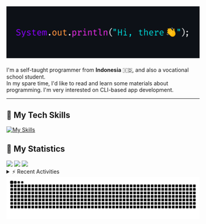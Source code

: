 <!-- Header Badges -->
<!--
[![Profile Views](https://komarev.com/ghpvc/?username=mitsuki31&color=blue&label=PROFILE+VIEWS)](https://github.com/mitsuki31)
[![Follow](https://img.shields.io/twitter/url?url=https%3A%2F%2Ftwitter.com%2Fryuumitsuki31)](https://twitter.com/ryuumitsuki31)
-->

<h2><img src="images/hi_there.png"/></h2>

I'm a self-taught programmer from **Indonesia** 🇮🇩, and also a vocational school student.  
In my spare time, I'd like to read and learn some materials about programming. I'm very interested on CLI-based app development.

---

## 👾 My Tech Skills

[![My Skills](https://skillicons.dev/icons?i=py,c,cpp,java,js,ts,css,sass,html,bash,arduino)](https://skillicons.dev)


## 🔭 My Statistics

<picture id="stats">
    <source 
            srcset="https://github-readme-stats.vercel.app/api?username=mitsuki31&show_icons=true&theme=tokyonight&include_all_commits=true&show_private=falsee&hide=stars"
            media="(prefers-color-scheme: dark)"
    />
    <source
            srcset="https://github-readme-stats.vercel.app/api?username=mitsuki31&show_icons=true&include_all_commits=true&show_private=false&hide=stars"
            media="(prefers-color-scheme: light), (prefers-color-scheme: no-preference)"
    />
    <img src="https://github-readme-stats.vercel.app/api?username=mitsuki31&show_icons=true&include_all_commits=true&show_private=false&hide=stars" />
</picture>

<picture id="top-langs">
    <source
            srcset="https://github-readme-stats.vercel.app/api/top-langs/?username=mitsuki31&layout=donut&theme=tokyonight&count_private=true&langs_count=10"
            media="(prefers-color-scheme: dark)"
    />
    <source
            srcset="https://github-readme-stats.vercel.app/api/top-langs/?username=mitsuki31&layout=donut&count_private=true&langs_count=10"
            media="(prefers-color-scheme: light), (prefers-color-scheme: no-preference)"
    />
    <img src="https://github-readme-stats.vercel.app/api/top-langs/?username=mitsuki31&layout=donut&langs_count=10&count_private=true" />
</picture>

<picture id="profile-summary">
    <source
            srcset="https://github-profile-summary-cards.vercel.app/api/cards/profile-details?username=mitsuki31&theme=tokyonight"
            media="(prefers-color-scheme: dark)"
    />
    <source
            srcset="https://github-profile-summary-cards.vercel.app/api/cards/profile-details?username=mitsuki31&theme=github"
            media="(prefers-color-scheme: light), (prefers-color-scheme: no-preference)"
    />
    <img src="https://github-profile-summary-cards.vercel.app/api/cards/profile-details?username=mitsuki31" />
</picture>

<br/>


<details>
<summary>⚡ Recent Activities</summary>

<!--START_SECTION:activity-->
1. 🎉 Merged PR [#18](https://github.com/mitsuki31/ytmp3-js/pull/18) in [mitsuki31/ytmp3-js](https://github.com/mitsuki31/ytmp3-js)
2. 🗣 Commented on [#19](https://github.com/mitsuki31/ytmp3-js/pull/19#issuecomment-2266646584) in [mitsuki31/ytmp3-js](https://github.com/mitsuki31/ytmp3-js)
3. 🗣 Commented on [#19](https://github.com/mitsuki31/ytmp3-js/pull/19#issuecomment-2266645610) in [mitsuki31/ytmp3-js](https://github.com/mitsuki31/ytmp3-js)
4. 🎉 Merged PR [#17](https://github.com/mitsuki31/ytmp3-js/pull/17) in [mitsuki31/ytmp3-js](https://github.com/mitsuki31/ytmp3-js)
5. 🚀 Published release [v1.0.0 Stable](https://github.com/mitsuki31/ytmp3-js/releases/tag/v1.0.0) in [mitsuki31/ytmp3-js](https://github.com/mitsuki31/ytmp3-js)
6. 🎉 Merged PR [#15](https://github.com/mitsuki31/ytmp3-js/pull/15) in [mitsuki31/ytmp3-js](https://github.com/mitsuki31/ytmp3-js)
7. 💪 Opened PR [#15](https://github.com/mitsuki31/ytmp3-js/pull/15) in [mitsuki31/ytmp3-js](https://github.com/mitsuki31/ytmp3-js)
8. 🎉 Merged PR [#14](https://github.com/mitsuki31/ytmp3-js/pull/14) in [mitsuki31/ytmp3-js](https://github.com/mitsuki31/ytmp3-js)
9. 💪 Opened PR [#14](https://github.com/mitsuki31/ytmp3-js/pull/14) in [mitsuki31/ytmp3-js](https://github.com/mitsuki31/ytmp3-js)
10. 🚀 Published release [v0.5.0](https://github.com/mitsuki31/temppath/releases/tag/v0.5.0) in [mitsuki31/temppath](https://github.com/mitsuki31/temppath)
<!--END_SECTION:activity-->

</details>

<picture>
  <!-- For dark theme -->
  <source
    srcset="https://raw.githubusercontent.com/mitsuki31/mitsuki31/output/github-snake-dark.svg"
    media="(prefers-color-scheme: dark)"
  />
  <!-- For light theme -->
  <source
    srcset="https://raw.githubusercontent.com/mitsuki31/mitsuki31/output/github-snake.svg"
    media="(prefers-color-scheme: light)"
  />
  <!-- Default -->
  <img
    alt="GitHub Contribution Grid Snake"
    src="https://raw.githubusercontent.com/mitsuki31/mitsuki31/output/github-snake.svg"
  />
</picture>
